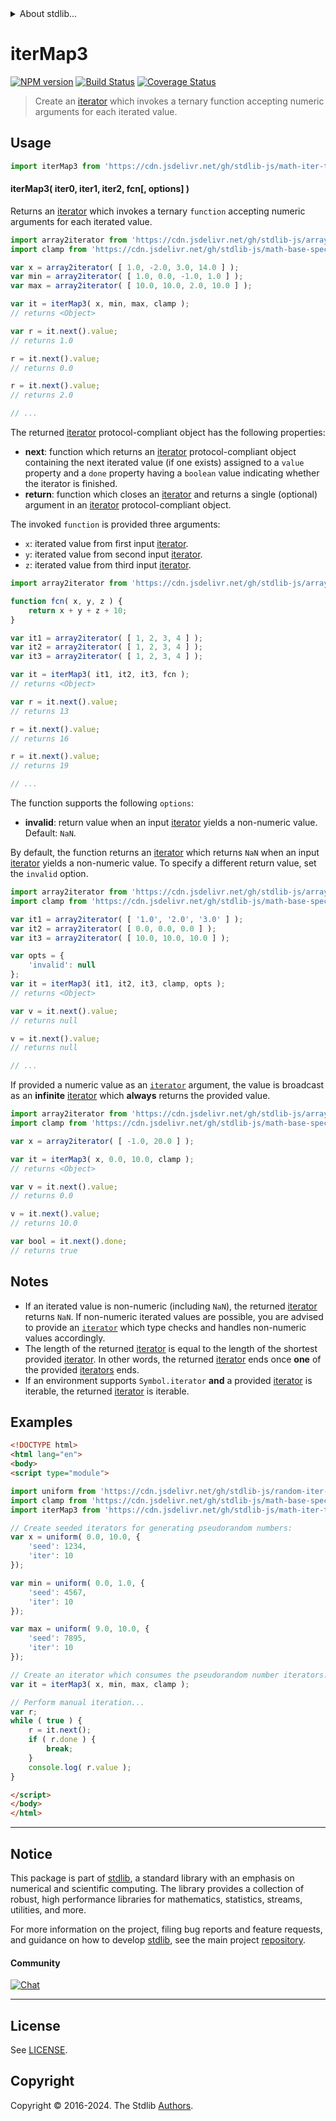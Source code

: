 <!--

@license Apache-2.0

Copyright (c) 2020 The Stdlib Authors.

Licensed under the Apache License, Version 2.0 (the "License");
you may not use this file except in compliance with the License.
You may obtain a copy of the License at

   http://www.apache.org/licenses/LICENSE-2.0

Unless required by applicable law or agreed to in writing, software
distributed under the License is distributed on an "AS IS" BASIS,
WITHOUT WARRANTIES OR CONDITIONS OF ANY KIND, either express or implied.
See the License for the specific language governing permissions and
limitations under the License.

-->


<details>
  <summary>
    About stdlib...
  </summary>
  <p>We believe in a future in which the web is a preferred environment for numerical computation. To help realize this future, we've built stdlib. stdlib is a standard library, with an emphasis on numerical and scientific computation, written in JavaScript (and C) for execution in browsers and in Node.js.</p>
  <p>The library is fully decomposable, being architected in such a way that you can swap out and mix and match APIs and functionality to cater to your exact preferences and use cases.</p>
  <p>When you use stdlib, you can be absolutely certain that you are using the most thorough, rigorous, well-written, studied, documented, tested, measured, and high-quality code out there.</p>
  <p>To join us in bringing numerical computing to the web, get started by checking us out on <a href="https://github.com/stdlib-js/stdlib">GitHub</a>, and please consider <a href="https://opencollective.com/stdlib">financially supporting stdlib</a>. We greatly appreciate your continued support!</p>
</details>

# iterMap3

[![NPM version][npm-image]][npm-url] [![Build Status][test-image]][test-url] [![Coverage Status][coverage-image]][coverage-url] <!-- [![dependencies][dependencies-image]][dependencies-url] -->

> Create an [iterator][mdn-iterator-protocol] which invokes a ternary function accepting numeric arguments for each iterated value.

<!-- Section to include introductory text. Make sure to keep an empty line after the intro `section` element and another before the `/section` close. -->

<section class="intro">

</section>

<!-- /.intro -->

<!-- Package usage documentation. -->



<section class="usage">

## Usage

```javascript
import iterMap3 from 'https://cdn.jsdelivr.net/gh/stdlib-js/math-iter-tools-map3@esm/index.mjs';
```

#### iterMap3( iter0, iter1, iter2, fcn\[, options] )

Returns an [iterator][mdn-iterator-protocol] which invokes a ternary `function` accepting numeric arguments for each iterated value.

```javascript
import array2iterator from 'https://cdn.jsdelivr.net/gh/stdlib-js/array-to-iterator@esm/index.mjs';
import clamp from 'https://cdn.jsdelivr.net/gh/stdlib-js/math-base-special-clamp@esm/index.mjs';

var x = array2iterator( [ 1.0, -2.0, 3.0, 14.0 ] );
var min = array2iterator( [ 1.0, 0.0, -1.0, 1.0 ] );
var max = array2iterator( [ 10.0, 10.0, 2.0, 10.0 ] );

var it = iterMap3( x, min, max, clamp );
// returns <Object>

var r = it.next().value;
// returns 1.0

r = it.next().value;
// returns 0.0

r = it.next().value;
// returns 2.0

// ...
```

The returned [iterator][mdn-iterator-protocol] protocol-compliant object has the following properties:

-   **next**: function which returns an [iterator][mdn-iterator-protocol] protocol-compliant object containing the next iterated value (if one exists) assigned to a `value` property and a `done` property having a `boolean` value indicating whether the iterator is finished.
-   **return**: function which closes an [iterator][mdn-iterator-protocol] and returns a single (optional) argument in an [iterator][mdn-iterator-protocol] protocol-compliant object.

The invoked `function` is provided three arguments:

-   `x`: iterated value from first input [iterator][mdn-iterator-protocol].
-   `y`: iterated value from second input [iterator][mdn-iterator-protocol].
-   `z`: iterated value from third input [iterator][mdn-iterator-protocol].

```javascript
import array2iterator from 'https://cdn.jsdelivr.net/gh/stdlib-js/array-to-iterator@esm/index.mjs';

function fcn( x, y, z ) {
    return x + y + z + 10;
}

var it1 = array2iterator( [ 1, 2, 3, 4 ] );
var it2 = array2iterator( [ 1, 2, 3, 4 ] );
var it3 = array2iterator( [ 1, 2, 3, 4 ] );

var it = iterMap3( it1, it2, it3, fcn );
// returns <Object>

var r = it.next().value;
// returns 13

r = it.next().value;
// returns 16

r = it.next().value;
// returns 19

// ...
```

The function supports the following `options`:

-   **invalid**: return value when an input [iterator][mdn-iterator-protocol] yields a non-numeric value. Default: `NaN`.

By default, the function returns an [iterator][mdn-iterator-protocol] which returns `NaN` when an input [iterator][mdn-iterator-protocol] yields a non-numeric value. To specify a different return value, set the `invalid` option.

```javascript
import array2iterator from 'https://cdn.jsdelivr.net/gh/stdlib-js/array-to-iterator@esm/index.mjs';
import clamp from 'https://cdn.jsdelivr.net/gh/stdlib-js/math-base-special-clamp@esm/index.mjs';

var it1 = array2iterator( [ '1.0', '2.0', '3.0' ] );
var it2 = array2iterator( [ 0.0, 0.0, 0.0 ] );
var it3 = array2iterator( [ 10.0, 10.0, 10.0 ] );

var opts = {
    'invalid': null
};
var it = iterMap3( it1, it2, it3, clamp, opts );
// returns <Object>

var v = it.next().value;
// returns null

v = it.next().value;
// returns null

// ...
```

If provided a numeric value as an [`iterator`][mdn-iterator-protocol] argument, the value is broadcast as an **infinite** [iterator][mdn-iterator-protocol] which **always** returns the provided value.

```javascript
import array2iterator from 'https://cdn.jsdelivr.net/gh/stdlib-js/array-to-iterator@esm/index.mjs';
import clamp from 'https://cdn.jsdelivr.net/gh/stdlib-js/math-base-special-clamp@esm/index.mjs';

var x = array2iterator( [ -1.0, 20.0 ] );

var it = iterMap3( x, 0.0, 10.0, clamp );
// returns <Object>

var v = it.next().value;
// returns 0.0

v = it.next().value;
// returns 10.0

var bool = it.next().done;
// returns true
```

</section>

<!-- /.usage -->

<!-- Package usage notes. Make sure to keep an empty line after the `section` element and another before the `/section` close. -->

<section class="notes">

## Notes

-   If an iterated value is non-numeric (including `NaN`), the returned [iterator][mdn-iterator-protocol] returns `NaN`. If non-numeric iterated values are possible, you are advised to provide an [`iterator`][mdn-iterator-protocol] which type checks and handles non-numeric values accordingly.
-   The length of the returned [iterator][mdn-iterator-protocol] is equal to the length of the shortest provided [iterator][mdn-iterator-protocol]. In other words, the returned [iterator][mdn-iterator-protocol] ends once **one** of the provided [iterators][mdn-iterator-protocol] ends.
-   If an environment supports `Symbol.iterator` **and** a provided [iterator][mdn-iterator-protocol] is iterable, the returned [iterator][mdn-iterator-protocol] is iterable.

</section>

<!-- /.notes -->

<!-- Package usage examples. -->

<section class="examples">

## Examples

<!-- eslint no-undef: "error" -->

```html
<!DOCTYPE html>
<html lang="en">
<body>
<script type="module">

import uniform from 'https://cdn.jsdelivr.net/gh/stdlib-js/random-iter-uniform@esm/index.mjs';
import clamp from 'https://cdn.jsdelivr.net/gh/stdlib-js/math-base-special-clamp@esm/index.mjs';
import iterMap3 from 'https://cdn.jsdelivr.net/gh/stdlib-js/math-iter-tools-map3@esm/index.mjs';

// Create seeded iterators for generating pseudorandom numbers:
var x = uniform( 0.0, 10.0, {
    'seed': 1234,
    'iter': 10
});

var min = uniform( 0.0, 1.0, {
    'seed': 4567,
    'iter': 10
});

var max = uniform( 9.0, 10.0, {
    'seed': 7895,
    'iter': 10
});

// Create an iterator which consumes the pseudorandom number iterators:
var it = iterMap3( x, min, max, clamp );

// Perform manual iteration...
var r;
while ( true ) {
    r = it.next();
    if ( r.done ) {
        break;
    }
    console.log( r.value );
}

</script>
</body>
</html>
```

</section>

<!-- /.examples -->

<!-- Section to include cited references. If references are included, add a horizontal rule *before* the section. Make sure to keep an empty line after the `section` element and another before the `/section` close. -->

<section class="references">

</section>

<!-- /.references -->

<!-- Section for related `stdlib` packages. Do not manually edit this section, as it is automatically populated. -->

<section class="related">

</section>

<!-- /.related -->

<!-- Section for all links. Make sure to keep an empty line after the `section` element and another before the `/section` close. -->


<section class="main-repo" >

* * *

## Notice

This package is part of [stdlib][stdlib], a standard library with an emphasis on numerical and scientific computing. The library provides a collection of robust, high performance libraries for mathematics, statistics, streams, utilities, and more.

For more information on the project, filing bug reports and feature requests, and guidance on how to develop [stdlib][stdlib], see the main project [repository][stdlib].

#### Community

[![Chat][chat-image]][chat-url]

---

## License

See [LICENSE][stdlib-license].


## Copyright

Copyright &copy; 2016-2024. The Stdlib [Authors][stdlib-authors].

</section>

<!-- /.stdlib -->

<!-- Section for all links. Make sure to keep an empty line after the `section` element and another before the `/section` close. -->

<section class="links">

[npm-image]: http://img.shields.io/npm/v/@stdlib/math-iter-tools-map3.svg
[npm-url]: https://npmjs.org/package/@stdlib/math-iter-tools-map3

[test-image]: https://github.com/stdlib-js/math-iter-tools-map3/actions/workflows/test.yml/badge.svg?branch=v0.2.0
[test-url]: https://github.com/stdlib-js/math-iter-tools-map3/actions/workflows/test.yml?query=branch:v0.2.0

[coverage-image]: https://img.shields.io/codecov/c/github/stdlib-js/math-iter-tools-map3/main.svg
[coverage-url]: https://codecov.io/github/stdlib-js/math-iter-tools-map3?branch=main

<!--

[dependencies-image]: https://img.shields.io/david/stdlib-js/math-iter-tools-map3.svg
[dependencies-url]: https://david-dm.org/stdlib-js/math-iter-tools-map3/main

-->

[chat-image]: https://img.shields.io/gitter/room/stdlib-js/stdlib.svg
[chat-url]: https://app.gitter.im/#/room/#stdlib-js_stdlib:gitter.im

[stdlib]: https://github.com/stdlib-js/stdlib

[stdlib-authors]: https://github.com/stdlib-js/stdlib/graphs/contributors

[umd]: https://github.com/umdjs/umd
[es-module]: https://developer.mozilla.org/en-US/docs/Web/JavaScript/Guide/Modules

[deno-url]: https://github.com/stdlib-js/math-iter-tools-map3/tree/deno
[deno-readme]: https://github.com/stdlib-js/math-iter-tools-map3/blob/deno/README.md
[umd-url]: https://github.com/stdlib-js/math-iter-tools-map3/tree/umd
[umd-readme]: https://github.com/stdlib-js/math-iter-tools-map3/blob/umd/README.md
[esm-url]: https://github.com/stdlib-js/math-iter-tools-map3/tree/esm
[esm-readme]: https://github.com/stdlib-js/math-iter-tools-map3/blob/esm/README.md
[branches-url]: https://github.com/stdlib-js/math-iter-tools-map3/blob/main/branches.md

[stdlib-license]: https://raw.githubusercontent.com/stdlib-js/math-iter-tools-map3/main/LICENSE

[mdn-iterator-protocol]: https://developer.mozilla.org/en-US/docs/Web/JavaScript/Reference/Iteration_protocols#The_iterator_protocol

</section>

<!-- /.links -->
